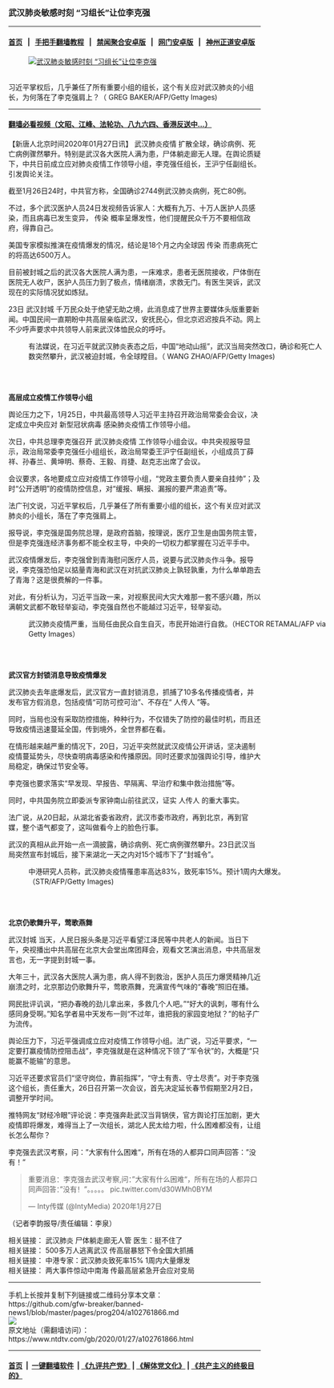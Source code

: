 ### 武汉肺炎敏感时刻 “习组长”让位李克强
------------------------

#### [首页](https://github.com/gfw-breaker/banned-news1/blob/master/README.md) &nbsp;&nbsp;|&nbsp;&nbsp; [手把手翻墙教程](https://github.com/gfw-breaker/guides/wiki) &nbsp;&nbsp;|&nbsp;&nbsp; [禁闻聚合安卓版](https://github.com/gfw-breaker/bn-android) &nbsp;&nbsp;|&nbsp;&nbsp; [网门安卓版](https://github.com/oGate2/oGate) &nbsp;&nbsp;|&nbsp;&nbsp; [神州正道安卓版](https://github.com/SzzdOgate/update) 



<div><div class="featured_image">
 <a href="https://i.ntdtv.com/assets/uploads/2020/01/GettyImages-1130611959.jpg" target="_blank">
  <figure>
   <img alt="武汉肺炎敏感时刻 “习组长”让位李克强" src="https://i.ntdtv.com/assets/uploads/2020/01/GettyImages-1130611959-800x450.jpg"/>
  </figure><br/>
 </a>
 <span class="caption">
  习近平掌权后，几乎兼任了所有重要小组的组长，这个有关应对武汉肺炎的小组长，为何落在了李克强肩上？（ GREG BAKER/AFP/Getty Images)
 </span>
</div>
</div><hr/>

#### [翻墙必看视频（文昭、江峰、法轮功、八九六四、香港反送中...）](https://github.com/gfw-breaker/banned-news1/blob/master/pages/link3.md)

<div><div class="post_content" itemprop="articleBody">
 <p>
  【新唐人北京时间2020年01月27日讯】
  <ok href="https://www.ntdtv.com/gb/442749.htm">
   武汉肺炎疫情
  </ok>
  扩散全球，确诊病例、死亡病例骤然攀升。特别是武汉各大医院人满为患，尸体躺走廊无人理。在舆论质疑下，中共日前成立应对肺炎疫情工作领导小组，李克强任组长，王沪宁任副组长。引发舆论关注。
 </p>
 <p>
  截至1月26日24时，中共官方称，全国确诊2744例武汉肺炎病例，死亡80例。
 </p>
 <p>
  不过，多个武汉医护人员24日发视频告诉家人：大概有九万、十万人医护人员感染，而且病毒已发生变异，
  <ok href="https://www.ntdtv.com/gb/传染.htm">
   传染
  </ok>
  概率呈爆发性，他们提醒民众千万不要相信政府，得靠自己。
 </p>
 <p>
  美国专家模拟推演在疫情爆发的情况，结论是18个月之内全球因
  <ok href="https://www.ntdtv.com/gb/传染.htm">
   传染
  </ok>
  而患病死亡的将高达6500万人。
 </p>
 <p>
  目前被封城之后的武汉各大医院人满为患，一床难求，患者无医院接收，尸体倒在医院无人收尸，医护人员压力到了极点，情绪崩溃，求救无门。有医生哭诉，武汉现在的实际情况犹如炼狱。
 </p>
 <p>
  23日
  <ok href="https://www.ntdtv.com/gb/武汉封城.htm">
   武汉封城
  </ok>
  千万民众处于绝望无助之境，此消息成了世界主要媒体头版重要新闻。中国民间一直期盼中共高层亲临武汉，安抚民心，但北京迟迟按兵不动。网上不少呼声要求中共领导人前来武汉体恤民众的呼吁。
 </p>
 <figure class="wp-caption alignnone" id="attachment_102759142" style="width: 600px">
  <ok href="https://i.ntdtv.com/assets/uploads/2020/01/GettyImages-927337720.jpg">
   <img alt="" class="size-medium wp-image-102759142" src="https://i.ntdtv.com/assets/uploads/2020/01/GettyImages-927337720-600x338.jpg"/>
  </ok>
  <br/><figcaption class="wp-caption-text">
   有法媒说，在习近平就武汉肺炎表态之后，中国“地动山摇”，武汉当局突然改口，确诊和死亡人数突然攀升，武汉被迫封城，令全球瞠目。（ WANG ZHAO/AFP/Getty Images)
  </figcaption><br/>
 </figure><br/>
 <p>
  <strong>
   高层成立疫情工作领导小组
  </strong>
 </p>
 <p>
  舆论压力之下，1月25日，中共最高领导人习近平主持召开政治局常委会会议，决定成立中央应对
  <ok href="https://www.ntdtv.com/gb/新型冠状病毒.htm">
   新型冠状病毒
  </ok>
  感染肺炎疫情工作领导小组。
 </p>
 <p>
  次日，中共总理李克强召开
  <ok href="https://www.ntdtv.com/gb/442749.htm">
   武汉肺炎疫情
  </ok>
  工作领导小组会议。中共央视报导显示，政治局常委李克强任小组组长，政治局常委王沪宁任副组长，小组成员丁薛祥、孙春兰、黄坤明、蔡奇、王毅、肖捷、赵克志出席了会议。
 </p>
 <p>
  会议要求，各地要成立应对疫情工作领导小组，“党政主要负责人要亲自挂帅”；及时“公开透明”的疫情防控信息，对“缓报、瞒报、漏报的要严肃追责”等。
 </p>
 <p>
  法广刊文说，习近平掌权后，几乎兼任了所有重要小组的组长，这个有关应对武汉肺炎的小组长，落在了李克强肩上。
 </p>
 <p>
  报导说，李克强是国务院总理，是政府首脑，按理说，医疗卫生是由国务院主管，但是李克强连经济事务都不能全权主导，中央的一切权力都掌握在习近平手中。
 </p>
 <p>
  武汉疫情爆发后，李克强曾到青海慰问医疗人员，说要与武汉肺炎作斗争。报导说，李克强恐怕足以掂量青海和武汉在对抗武汉肺炎上孰轻孰重，为什么单单跑去了青海？这是很费解的一件事。
 </p>
 <p>
  对此，有分析认为，习近平当政一来，对视察民间大灾大难那一套不感兴趣，所以满朝文武都不敢轻举妄动，李克强自然也不能越过习近平，轻举妄动。
 </p>
 <figure class="wp-caption alignnone" id="attachment_102761687" style="width: 600px">
  <ok href="https://i.ntdtv.com/assets/uploads/2020/01/GettyImages-1196130115-1.jpg">
   <img alt="" class="size-medium wp-image-102761687" src="https://i.ntdtv.com/assets/uploads/2020/01/GettyImages-1196130115-1-600x338.jpg"/>
  </ok>
  <br/><figcaption class="wp-caption-text">
   武汉肺炎疫情严重，当局任由民众自生自灭，市民开始进行自救。（HECTOR RETAMAL/AFP via Getty Images）
  </figcaption><br/>
 </figure><br/>
 <p>
  <strong>
   武汉官方封锁消息导致疫情爆发
  </strong>
 </p>
 <p>
  武汉肺炎去年底爆发后，武汉官方一直封锁消息，抓捕了10多名传播疫情者，并发布官方假消息，包括疫情“可防可控可治”、不存在“
  <ok href="https://www.ntdtv.com/gb/人传人.htm">
   人传人
  </ok>
  ”等。
 </p>
 <p>
  同时，当局也没有采取防控措施，种种行为，不仅错失了防控的最佳时机，而且还导致疫情迅速蔓延全国，传到境外，全世界都在看。
 </p>
 <p>
  在情形越来越严重的情况下，20日，习近平突然就武汉疫情公开讲话，坚决遏制疫情蔓延势头，尽快查明病毒感染和传播原因。同时还要求加强舆论引导，维护大局稳定，确保过节安全等。
 </p>
 <p>
  李克强也要求落实“早发现、早报告、早隔离、早治疗和集中救治措施”等。
 </p>
 <p>
  同时，中共国务院立即委派专家钟南山前往武汉，证实
  <ok href="https://www.ntdtv.com/gb/人传人.htm">
   人传人
  </ok>
  的重大事实。
 </p>
 <p>
  法广说，从20日起，从湖北省委省政府，武汉市委市政府，再到北京，再到官媒，整个语气都变了，这叫做看今上的脸色行事。
 </p>
 <p>
  武汉的真相从此开始一点一滴披露，确诊病例、死亡病例骤然攀升。23日武汉当局突然宣布封城后，接下来湖北一天之内对15个城市下了“封城令”。
 </p>
 <figure class="wp-caption alignnone" id="attachment_102761186" style="width: 600px">
  <ok href="https://i.ntdtv.com/assets/uploads/2020/01/b9b8baf4bb4faa2bddda01a6a9579e2e.jpg">
   <img alt="" class="size-medium wp-image-102761186" src="https://i.ntdtv.com/assets/uploads/2020/01/b9b8baf4bb4faa2bddda01a6a9579e2e-600x337.jpg"/>
  </ok>
  <br/><figcaption class="wp-caption-text">
   中港研究人员称，武汉肺炎疫情罹患率高达83%，致死率15%。预计1周内大爆发。（STR/AFP/Getty Images)
  </figcaption><br/>
 </figure><br/>
 <p>
  <strong>
   北京仍歌舞升平，莺歌燕舞
  </strong>
 </p>
 <p>
  <ok href="https://www.ntdtv.com/gb/武汉封城.htm">
   武汉封城
  </ok>
  当天，人民日报头条是习近平看望江泽民等中共老人的新闻。当日下午，央视播出中共高层在北京大会堂出席团拜会，观看文艺演出消息，中共高层发言也，无一字提到封城一事。
 </p>
 <p>
  大年三十，武汉各大医院人满为患，病人得不到救治，医护人员压力爆煲精神几近崩溃之时，北京那边仍歌舞升平，莺歌燕舞，充满宣传气味的“春晚”照旧在播。
 </p>
 <p>
  网民批评讥讽，“把办春晚的劲儿拿出来，多救几个人吧。”“好大的讽刺，哪有什么感同身受啊。”知名学者易中天发布一则“不过年，谁把我的家园变地狱？”的帖子广为流传。
 </p>
 <p>
  舆论压力下，习近平强调成立应对疫情工作领导小组。法广说，习近平要求，“一定要打赢疫情防控阻击战”，李克强就是在这种情况下领了“军令状”的，大概是“只能赢不能输”的意思。
 </p>
 <p>
  习近平还要求官员们“坚守岗位，靠前指挥”，“守土有责、守土尽责”。对于李克强这个组长，责任重大，26日召开第一次会议，首先决定延长春节假期至2月2日，调整开学时间。
 </p>
 <p>
  推特网友“财经冷眼”评论说：李克强奔赴武汉当背锅侠，官方舆论打压加剧，更大疫情即将爆发，难得当上了一次组长，湖北人民太给力啦，什么困难都没有，让组长怎么帮你？
 </p>
 <p>
  李克强去武汉考察，问：”大家有什么困难“，所有在场的人都异口同声回答：”没有！”
 </p>
 <blockquote class="twitter-tweet" data-lang="zh-cn">
  <p dir="ltr" lang="zh">
   重要消息：李克强去武汉考察,问：”大家有什么困难“，所有在场的人都异口同声回答：”没有！”。。。。。
   <ok href="https://t.co/d30WMh0BYM">
    pic.twitter.com/d30WMh0BYM
   </ok>
  </p>
  <p>
   — Inty传媒 (@IntyMedia)
   <ok href="https://twitter.com/IntyMedia/status/1221696211125665793?ref_src=twsrc%5Etfw">
    2020年1月27日
   </ok>
  </p>
 </blockquote>
 <p>
  <script async="" charset="utf-8" src="https://platform.twitter.com/widgets.js">
  </script>
 </p>
 <p>
  （记者李韵报导/责任编辑：李泉）
 </p>
 <p>
  相关链接：
  <ok href="https://www.ntdtv.com/gb/2020/01/25/a102760462.html" rel="noopener" target="_blank">
   武汉肺炎 尸体躺走廊无人管 医生：挺不住了
  </ok>
  <br/>
  相关链接：
  <ok href="https://www.ntdtv.com/gb/2020/01/27/a102761628.html" rel="noopener" target="_blank">
   500多万人逃离武汉 传高层暴怒下令全国大抓捕
  </ok>
  <br/>
  相关链接：
  <ok href="https://www.ntdtv.com/gb/2020/01/26/a102761162.html" rel="noopener" target="_blank">
   中港专家：武汉肺炎致死率15% 1周内大量爆发
  </ok>
  <br/>
  相关链接：
  <ok href="https://www.ntdtv.com/gb/2020/01/11/a102750164.html" rel="noopener" target="_blank">
   两大事件惊动中南海 传最高层紧急开会应对变局
  </ok>
 </p>
 <div class="single_ad">
 </div>
</div>
</div>
<hr/>
手机上长按并复制下列链接或二维码分享本文章：<br/>
https://github.com/gfw-breaker/banned-news1/blob/master/pages/prog204/a102761866.md <br/>
<a href='https://github.com/gfw-breaker/banned-news1/blob/master/pages/prog204/a102761866.md'><img src='https://github.com/gfw-breaker/banned-news1/blob/master/pages/prog204/a102761866.md.png'/></a> <br/>
原文地址（需翻墙访问）：https://www.ntdtv.com/gb/2020/01/27/a102761866.html


------------------------
#### [首页](https://github.com/gfw-breaker/banned-news1/blob/master/README.md) &nbsp;|&nbsp; [一键翻墙软件](https://github.com/gfw-breaker/nogfw/blob/master/README.md) &nbsp;| [《九评共产党》](https://github.com/gfw-breaker/9ping.md/blob/master/README.md#九评之一评共产党是什么) | [《解体党文化》](https://github.com/gfw-breaker/jtdwh.md/blob/master/README.md) | [《共产主义的终极目的》](https://github.com/gfw-breaker/gczydzjmd.md/blob/master/README.md)


<img src='http://gfw-breaker.win/banned-news/pages/prog204/a102761866.md' width='0px' height='0px'/>